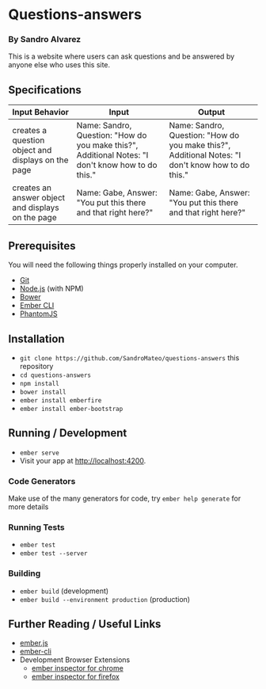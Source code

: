 # Questions-answers

### By Sandro Alvarez

This is a website where users can ask questions and be answered by anyone else who uses this site.

## Specifications

Input Behavior | Input | Output |
---------------|-------|--------|
creates a question object and displays on the page| Name: Sandro, Question: "How do you make this?", Additional Notes: "I don't know how to do this." | Name: Sandro, Question: "How do you make this?", Additional Notes: "I don't know how to do this."|
creates an answer object and displays on the page| Name: Gabe, Answer: "You put this there and that right here?" | Name: Gabe, Answer: "You put this there and that right here?"|

## Prerequisites

You will need the following things properly installed on your computer.

* [Git](http://git-scm.com/)
* [Node.js](http://nodejs.org/) (with NPM)
* [Bower](http://bower.io/)
* [Ember CLI](http://ember-cli.com/)
* [PhantomJS](http://phantomjs.org/)

## Installation

* `git clone https://github.com/SandroMateo/questions-answers` this repository
* `cd questions-answers`
* `npm install`
* `bower install`
* `ember install emberfire`
* `ember install ember-bootstrap`

## Running / Development

* `ember serve`
* Visit your app at [http://localhost:4200](http://localhost:4200).

### Code Generators

Make use of the many generators for code, try `ember help generate` for more details

### Running Tests

* `ember test`
* `ember test --server`

### Building

* `ember build` (development)
* `ember build --environment production` (production)

## Further Reading / Useful Links

* [ember.js](http://emberjs.com/)
* [ember-cli](http://ember-cli.com/)
* Development Browser Extensions
  * [ember inspector for chrome](https://chrome.google.com/webstore/detail/ember-inspector/bmdblncegkenkacieihfhpjfppoconhi)
  * [ember inspector for firefox](https://addons.mozilla.org/en-US/firefox/addon/ember-inspector/)
